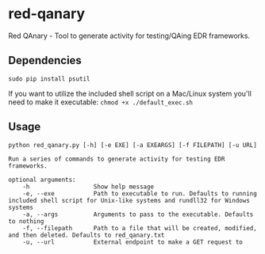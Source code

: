 # red-qanary
Red QAnary - Tool to generate activity for testing/QAing EDR frameworks.

## Dependencies
`sudo pip install psutil`

If you want to utilize the included shell script on a Mac/Linux system you'll need to make it executable:
`chmod +x ./default_exec.sh`

## Usage
```
python red_qanary.py [-h] [-e EXE] [-a EXEARGS] [-f FILEPATH] [-u URL]

Run a series of commands to generate activity for testing EDR frameworks.

optional arguments:
    -h                  Show help message
    -e, --exe           Path to executable to run. Defaults to running included shell script for Unix-like systems and rundll32 for Windows systems
    -a, --args          Arguments to pass to the executable. Defaults to nothing
    -f, --filepath      Path to a file that will be created, modified, and then deleted. Defaults to red_qanary.txt
    -u, --url           External endpoint to make a GET request to
```
